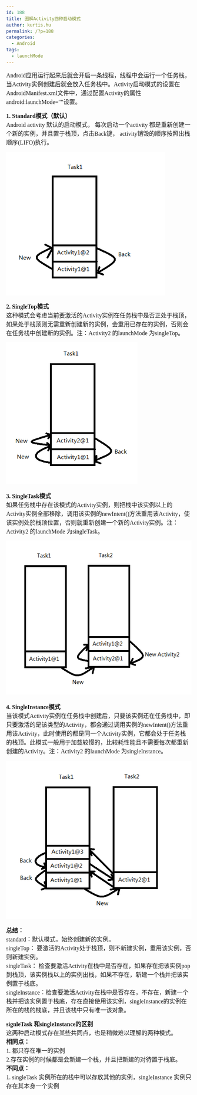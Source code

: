 ```yaml
---
id: 188
title: 图解Activity四种启动模式
author: kurtis.hu
permalink: /?p=188
categories:
  - Android
tags:
  - launchMode
---
```

<span style="font-family: 微软雅黑, &#39;Microsoft YaHei&#39;; font-size: 16px; ">Android应用运行起来后就会开启一条线程，线程中会运行一个任务栈，当Activity实例创建后就会放入任务栈中。Activity启动模式的设置在AndroidManifest.xml文件中，通过配置Activity的属性android:launchMode=""设置。</span>

<span style="font-family: 微软雅黑, &#39;Microsoft YaHei&#39;; font-size: 16px; "></span>

<span style="font-family: 微软雅黑, &#39;Microsoft YaHei&#39;; font-size: 16px; "><strong>1.&nbsp;Standard模式（默认）</strong><br />Android activity 默认的启动模式， 每次启动一个activity 都是重新创建一个新的实例，并且置于栈顶，点击Back键， activity销毁的顺序按照出栈顺序(LIFO)执行。</span>

<span style="font-family: 微软雅黑, &#39;Microsoft YaHei&#39;; font-size: 16px; "><strong style="font-family: Simsun; text-align: left; white-space: normal; "><span style="font-family: 宋体; font-size: 14px; "></span></strong></span>



<img src="/content/images/Standard.png" width="431" height="390" />

<span style="font-family: 微软雅黑, &#39;Microsoft YaHei&#39;; font-size: 16px; "><strong><span style="font-family: 微软雅黑, &#39;Microsoft YaHei&#39;; font-size: medium; text-align: left; ">2.&nbsp;SingleTop模式<br /></span></strong><span style="font-family: 微软雅黑, &#39;Microsoft YaHei&#39;; font-size: medium; text-align: left; ">这种模式会考虑当前要激活的Activity实例在任务栈中是否正处于栈顶，如果处于栈顶则无需重新创建新的实例，会重用已存在的实例，否则会在任务栈中创建新的实例。注：Activity2 的launchMode 为singleTop。</span></span>

<span style="font-family: 微软雅黑, &#39;Microsoft YaHei&#39;; font-size: 16px; "><strong style="font-family: Simsun; font-size: medium; text-align: left; "><img src="/content/images/SingleTop.png" width="358" height="386" /></strong></span>

<span style="font-family: 微软雅黑, &#39;Microsoft YaHei&#39;; font-size: 16px; "><strong><span style="font-family: 微软雅黑, &#39;Microsoft YaHei&#39;; font-size: medium; text-align: left; ">3.&nbsp;SingleTask模式<br /></span></strong><span style="font-family: 微软雅黑, &#39;Microsoft YaHei&#39;; font-size: medium; text-align: left; ">如果任务栈中存在该模式的Activity实例，则把栈中该实例以上的Activity实例全部移除，调用该实例的newIntent()方法重用该Activity，使该实例处於栈顶位置，否则就重新创建一个新的Activity实例。<span style="font-family: 微软雅黑, &#39;Microsoft YaHei&#39;; font-size: medium; text-align: left; ">注：Activity2 的launchMode 为singleTask。</span></span></span>

<span style="font-family: 微软雅黑, &#39;Microsoft YaHei&#39;; font-size: 16px; "><strong style="font-family: Simsun; font-size: medium; text-align: left; "><img src="/content/images/SingleTask.png" width="541" height="418" /></strong></span>

<p class="p0" style="font-family: Simsun; font-size: medium; white-space: normal; text-align: left; ">
  <span style="font-family: 微软雅黑, &#39;Microsoft YaHei&#39;; font-size: 16px; "><strong>4.&nbsp;SingleInstance模式</strong><br />当该模式Activity实例在任务栈中创建后，只要该实例还在任务栈中，即只要激活的是该类型的Activity，都会通过调用实例的newIntent()方法重用该Activity，此时使用的都是同一个Activity实例，它都会处于任务栈的栈顶。此模式一般用于加载较慢的，比较耗性能且不需要每次都重新创建的Activity。<span style="font-family: 微软雅黑, &#39;Microsoft YaHei&#39;; font-size: medium; text-align: left; ">注：Activity2 的launchMode 为singleInstance。</span></span>
</p>

<span style="font-family: 微软雅黑, &#39;Microsoft YaHei&#39;; font-size: 16px; "><img src="/content/images/SingleInstance.png" width="508" height="428" /></span>

<span style="font-family: 微软雅黑, &#39;Microsoft YaHei&#39;; font-size: 16px; "><strong>总结：</strong><br />standard：默认模式，始终创建新的实例。<br />singleTop： 要激活的Activity处于栈顶，则不新建实例，重用该实例，否则新建实例。<br />singleTask： 检查要激活Activity在栈中是否存在，如果存在把该实例pop 到栈顶，该实例栈以上的实例出栈，如果不存在，新建一个栈并把该实例置于栈底。<br />singleInstance：检查要激活Activity在栈中是否存在，不存在，新建一个栈并把该实例置于栈底，存在直接使用该实例，singleInstance的实例在所在的栈的栈底，并且该栈中只有唯一该对象。</span>

<span style="font-family: 微软雅黑, &#39;Microsoft YaHei&#39;; font-size: 16px; "><strong>signleTask 和singleInstance的区别<br /></strong>这两种启动模式存在某些共同点，也是稍微难以理解的两种模式。<br /></span><strong style="font-family: 微软雅黑, &#39;Microsoft YaHei&#39;; font-size: 16px; ">相同点：<br /></strong><span style="font-family: 微软雅黑, &#39;Microsoft YaHei&#39;; font-size: 16px; ">1. 都只存在唯一的实例<br /></span><span style="font-family: 微软雅黑, &#39;Microsoft YaHei&#39;; font-size: 16px; ">2.存在实例的时候都是会新建一个栈，并且把新建的对待置于栈底。<br /></span><strong style="font-family: 微软雅黑, &#39;Microsoft YaHei&#39;; font-size: 16px; ">不同点：<br /></strong><span style="font-family: 微软雅黑, &#39;Microsoft YaHei&#39;; font-size: 16px; ">1. singleTask 实例所在的栈中可以存放其他的实例，singleInstance 实例只存在其本身一个实例</span>